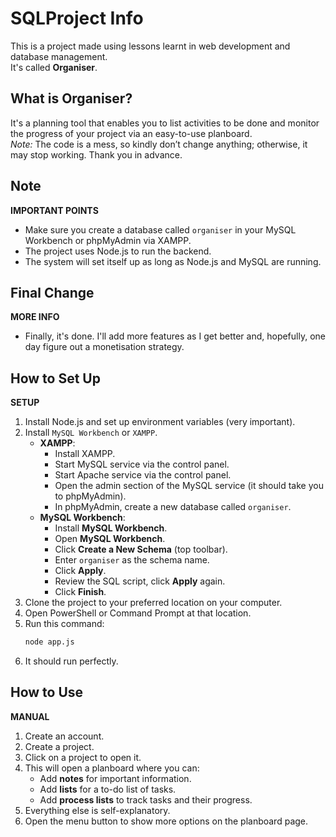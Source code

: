 # SQLProject Info  
This is a project made using lessons learnt in web development and database management.  
It's called **Organiser**.  

## What is Organiser?  
It's a planning tool that enables you to list activities to be done and monitor the progress of your project via an easy-to-use planboard.  
*Note:* The code is a mess, so kindly don’t change anything; otherwise, it may stop working. Thank you in advance.  

## Note  
**IMPORTANT POINTS**  
- Make sure you create a database called `organiser` in your MySQL Workbench or phpMyAdmin via XAMPP.  
- The project uses Node.js to run the backend.  
- The system will set itself up as long as Node.js and MySQL are running.  

## Final Change  
**MORE INFO**  
- Finally, it's done. I'll add more features as I get better and, hopefully, one day figure out a monetisation strategy.  

## How to Set Up  
**SETUP**  
1. Install Node.js and set up environment variables (very important).  
2. Install `MySQL Workbench` or `XAMPP`.  
   - **XAMPP**:  
     - Install XAMPP.  
     - Start MySQL service via the control panel.  
     - Start Apache service via the control panel.  
     - Open the admin section of the MySQL service (it should take you to phpMyAdmin).  
     - In phpMyAdmin, create a new database called `organiser`.  
   - **MySQL Workbench**:  
     - Install **MySQL Workbench**.  
     - Open **MySQL Workbench**.  
     - Click **Create a New Schema** (top toolbar).  
     - Enter `organiser` as the schema name.  
     - Click **Apply**.  
     - Review the SQL script, click **Apply** again.  
     - Click **Finish**.  
3. Clone the project to your preferred location on your computer.  
4. Open PowerShell or Command Prompt at that location.  
5. Run this command:  
   ```bash
   node app.js
   ```  
6. It should run perfectly.  

## How to Use  
**MANUAL**  
1. Create an account.  
2. Create a project.  
3. Click on a project to open it.  
4. This will open a planboard where you can:  
   - Add **notes** for important information.  
   - Add **lists** for a to-do list of tasks.  
   - Add **process lists** to track tasks and their progress.  
5. Everything else is self-explanatory.  
6. Open the menu button to show more options on the planboard page.
